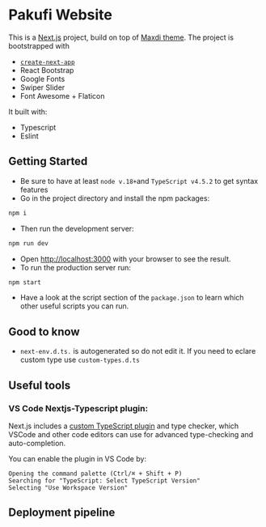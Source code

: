 # Pakufi Website

This is a [Next.js](https://nextjs.org/) project, build on top of [Maxdi theme](https://themeforest.net/item/maxdi-creative-agency-react-nextjs-template/39002986?s_rank=1).
The project is bootstrapped with

- [`create-next-app`](https://github.com/vercel/next.js/tree/canary/packages/create-next-app)
- React Bootstrap
- Google Fonts
- Swiper Slider
- Font Awesome + Flaticon

It built with:

- Typescript
- Eslint

## Getting Started

- Be sure to have at least `node v.18+`and `TypeScript v4.5.2` to get syntax features
- Go in the project directory and install the npm packages:

```bash
npm i
```

- Then run the development server:

```bash
npm run dev
```

- Open [http://localhost:3000](http://localhost:3000) with your browser to see the result.
- To run the production server run:

```bash
npm start
```

- Have a look at the script section of the `package.json` to learn which other useful scripts you can run.

## Good to know

- `next-env.d.ts.` is autogenerated so do not edit it. If you need to eclare custom type use `custom-types.d.ts`

## Useful tools

### VS Code Nextjs-Typescript plugin:

Next.js includes a [custom TypeScript plugin](https://nextjs.org/docs/app/building-your-application/configuring/typescript#typescript-plugin) and type checker, which VSCode and other code editors can use for advanced type-checking and auto-completion.

You can enable the plugin in VS Code by:

    Opening the command palette (Ctrl/⌘ + Shift + P)
    Searching for "TypeScript: Select TypeScript Version"
    Selecting "Use Workspace Version"

## Deployment pipeline
